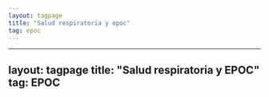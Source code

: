 ```yaml
---
layout: tagpage
title: "Salud respiratoria y epoc"
tag: epoc
---
```

---
layout: tagpage
title: "Salud respiratoria y EPOC"
tag: EPOC
---

